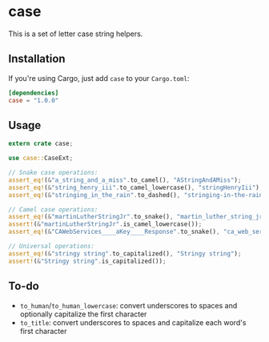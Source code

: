 # case

This is a set of letter case string helpers.

## Installation

If you're using Cargo, just add `case` to your `Cargo.toml`:

```toml
[dependencies]
case = "1.0.0"
```

## Usage

```rust
extern crate case;

use case::CaseExt;

// Snake case operations:
assert_eq!(&"a_string_and_a_miss".to_camel(), "AStringAndAMiss");
assert_eq!(&"string_henry_iii".to_camel_lowercase(), "stringHenryIii");
assert_eq!(&"stringing_in_the_rain".to_dashed(), "stringing-in-the-rain");

// Camel case operations:
assert_eq!(&"martinLutherStringJr".to_snake(), "martin_luther_string_jr");
assert!(&"martinLutherStringJr".is_camel_lowercase());
assert_eq!(&"CAWebServices____aKey____Response".to_snake(), "ca_web_services_a_key_response");

// Universal operations:
assert_eq!(&"stringy string".to_capitalized(), "Stringy string");
assert!(&"Stringy string".is_capitalized());
```

## To-do

* `to_human`/`to_human_lowercase`: convert underscores to spaces and optionally capitalize the
  first character
* `to_title`: convert underscores to spaces and capitalize each word's first character
